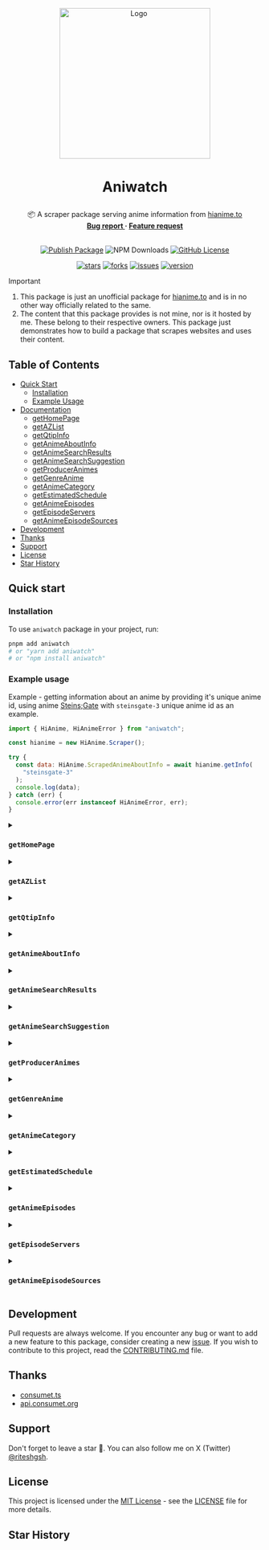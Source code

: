 <p align="center">
  <a href="https://github.com/ghoshRitesh12/aniwatch">
    <img 
      src="https://repository-images.githubusercontent.com/838366965/5c03381b-d162-4e71-8eef-0ac44c284411" 
      alt="Logo" 
      width="300"
      decoding="async"
      fetchpriority="high"
    />
  </a>
</p>

# <p align="center">Aniwatch</p>

<div align="center">
  📦 A scraper package serving anime information from <a href="https://hianime.to/home" target="_blank">hianime.to</a>
  <br/>
  <strong>
    <a 
      href="https://github.com/ghoshRitesh12/aniwatch/issues/new?assignees=ghoshRitesh12&labels=bug&template=bug-report.yml"
    > 
      Bug report
    </a>
    ·
    <a 
      href="https://github.com/ghoshRitesh12/aniwatch/issues/new?assignees=ghoshRitesh12&labels=enhancement&template=feature-request.md"
    >
      Feature request
    </a>
  </strong>
</div>

<br/>

<div align="center">

[![Publish Package](https://github.com/ghoshRitesh12/aniwatch/actions/workflows/publish.yml/badge.svg)](https://github.com/ghoshRitesh12/aniwatch/actions/workflows/publish.yml)
![NPM Downloads](https://img.shields.io/npm/dw/aniwatch?logo=npm&logoColor=e78284&label=Downloads&labelColor=292e34&color=31c754)
[![GitHub License](https://img.shields.io/github/license/ghoshRitesh12/aniwatch?logo=github&logoColor=%23959da5&labelColor=%23292e34&color=%2331c754)](https://github.com/ghoshRitesh12/aniwatch/blob/main/LICENSE)

<!-- ![npm bundle size](https://img.shields.io/bundlephobia/minzip/aniwatch?logo=npm&logoColor=e78284&label=MinZipped%20Size&labelColor=292e34&color=31c754) -->

</div>

<div align="center">

[![stars](https://img.shields.io/github/stars/ghoshRitesh12/aniwatch?style=social)](https://github.com/ghoshRitesh12/aniwatch/stargazers)
[![forks](https://img.shields.io/github/forks/ghoshRitesh12/aniwatch?style=social)](https://github.com/ghoshRitesh12/aniwatch/network/members)
[![issues](https://img.shields.io/github/issues/ghoshRitesh12/aniwatch?style=social&logo=github)](https://github.com/ghoshRitesh12/aniwatch/issues?q=is%3Aissue+is%3Aopen+)
[![version](https://img.shields.io/github/v/release/ghoshRitesh12/aniwatch?display_name=release&style=social&logo=github)](https://github.com/ghoshRitesh12/aniwatch/releases/latest)

</div>

> [!IMPORTANT]
>
> 1. This package is just an unofficial package for [hianime.to](https://hianime.to) and is in no other way officially related to the same.
> 2. The content that this package provides is not mine, nor is it hosted by me. These belong to their respective owners. This package just demonstrates how to build a package that scrapes websites and uses their content.

## Table of Contents

- [Quick Start](#quick-start)
  - [Installation](#installation)
  - [Example Usage](#example-usage)
- [Documentation](#documentation)
  - [getHomePage](#gethomepage)
  - [getAZList](#getazlist)
  - [getQtipInfo](#getqtipinfo)
  - [getAnimeAboutInfo](#getanimeaboutinfo)
  - [getAnimeSearchResults](#getanimesearchresults)
  - [getAnimeSearchSuggestion](#getanimesearchsuggestion)
  - [getProducerAnimes](#getproduceranimes)
  - [getGenreAnime](#getgenreanime)
  - [getAnimeCategory](#getanimecategory)
  - [getEstimatedSchedule](#getestimatedschedule)
  - [getAnimeEpisodes](#getanimeepisodes)
  - [getEpisodeServers](#getepisodeservers)
  - [getAnimeEpisodeSources](#getanimeepisodesources)
- [Development](#development)
- [Thanks](#thanks)
- [Support](#support)
- [License](#license)
  <!-- - [Contributors](#contributors) -->
- [Star History](#star-history)

## Quick start

### Installation

To use `aniwatch` package in your project, run:

```bash
pnpm add aniwatch
# or "yarn add aniwatch"
# or "npm install aniwatch"
```

### Example usage

Example - getting information about an anime by providing it's unique anime id, using anime [Steins;Gate](https://www.imdb.com/title/tt1910272/) with `steinsgate-3` unique anime id as an example.

```javascript
import { HiAnime, HiAnimeError } from "aniwatch";

const hianime = new HiAnime.Scraper();

try {
  const data: HiAnime.ScrapedAnimeAboutInfo = await hianime.getInfo(
    "steinsgate-3"
  );
  console.log(data);
} catch (err) {
  console.error(err instanceof HiAnimeError, err);
}
```

<details>

<summary>

### `getHomePage`

</summary>

#### Sample Usage

```typescript
import { HiAnime } from "aniwatch";

const hianime = new HiAnime.Scraper();

hianime
  .getHomePage()
  .then((data) => console.log(data))
  .catch((err) => console.error(err));
```

#### Response Schema

```javascript
{
  genres: ["Action", "Cars", "Adventure", ...],
  latestEpisodeAnimes: [
    {
      id: string,
      name: string,
      poster: string,
      type: string,
      episodes: {
        sub: number,
        dub: number,
      }
    },
    {...},
  ],
  spotlightAnimes: [
    {
      id: string,
      name: string,
      jname: string,
      poster: string,
      description: string,
      rank: number,
      otherInfo: string[],
      episodes: {
        sub: number,
        dub: number,
      },
    },
    {...},
  ],
  top10Animes: {
    today: [
      {
        episodes: {
          sub: number,
          dub: number,
        },
        id: string,
        name: string,
        poster: string,
        rank: number
      },
      {...},
    ],
    month: [...],
    week: [...]
  },
  topAiringAnimes: [
    {
      id: string,
      name: string,
      jname: string,
      poster: string,
    },
    {...},
  ],
  topUpcomingAnimes: [
    {
      id: string,
      name: string,
      poster: string,
      duration: string,
      type: string,
      rating: string,
      episodes: {
        sub: number,
        dub: number,
      }
    },
    {...},
  ],
  trendingAnimes: [
    {
      id: string,
      name: string,
      poster: string,
      rank: number,
    },
    {...},
  ],
  mostPopularAnimes: [
    {
      id: string,
      name: string,
      poster: string,
      type: string,
      episodes: {
        sub: number,
        dub: number,
      }
    },
    {...},
  ],
  mostFavoriteAnimes: [
    {
      id: string,
      name: string,
      poster: string,
      type: string,
      episodes: {
        sub: number,
        dub: number,
      }
    },
    {...},
  ],
  latestCompletedAnimes: [
    {
      id: string,
      name: string,
      poster: string,
      type: string,
      episodes: {
        sub: number,
        dub: number,
      }
    },
    {...},
  ],
}

```

[🔼 Back to Top](#table-of-contents)

</details>

<details>

<summary>

### `getAZList`

</summary>

#### Parameters

|  Parameter   |  Type  |                                             Description                                             | Required? | Default |
| :----------: | :----: | :-------------------------------------------------------------------------------------------------: | :-------: | :-----: |
| `sortOption` | string | The az-list sort option. Possible values include: "all", "other", "0-9" and all english alphabets . |    Yes    |   --    |
|    `page`    | number |                                   The page number of the result.                                    |    No     |   `1`   |

#### Sample Usage

```javascript
import { HiAnime } from "aniwatch";

const hianime = new HiAnime.Scraper();

hianime
  .getAZList("0-9", 1)
  .then((data) => console.log(data))
  .catch((err) => console.error(err));
```

#### Response Schema

```javascript
{
  sortOption: "0-9",
  animes: [
    {
      id: string,
      name: string,
      jname: string,
      poster: string,
      duration: string,
      type: string,
      rating: string,
      episodes: {
        sub: number ,
        dub: number
      }
    },
    {...}
  ],
  totalPages: 1,
  currentPage: 1,
  hasNextPage: false
}
```

[🔼 Back to Top](#table-of-contents)

</details>

<details>

<summary>

### `getQtipInfo`

</summary>

#### Parameters

| Parameter |  Type  |             Description              | Required? | Default |
| :-------: | :----: | :----------------------------------: | :-------: | :-----: |
| `animeId` | string | The unique anime id (in kebab case). |    Yes    |   --    |

#### Sample Usage

```javascript
import { HiAnime } from "aniwatch";

const hianime = new HiAnime.Scraper();

hianime
  .getQtipInfo("one-piece-100")
  .then((data) => console.log(data))
  .catch((err) => console.error(err));
```

#### Response Schema

```javascript
{
  id: "one-piece-100",
  name: "One Piece",
  malscore: string,
  quality: string,
  episodes: {
    sub: number,
    dub: number
  },
  type: string,
  description: string,
  jname: string,
  synonyms: string,
  aired: string,
  status: string,
  genres: ["Action", "Adventure", "Comedy", "Drama", "Fantasy", "Shounen", "Drama", "Fantasy", "Shounen", "Fantasy", "Shounen", "Shounen", "Super Power"]
}
```

[🔼 Back to Top](#table-of-contents)

</details>

<details>

<summary>

### `getAnimeAboutInfo`

</summary>

#### Parameters

| Parameter |  Type  |             Description              | Required? | Default |
| :-------: | :----: | :----------------------------------: | :-------: | :-----: |
| `animeId` | string | The unique anime id (in kebab case). |    Yes    |   --    |

#### Sample Usage

```javascript
import { HiAnime } from "aniwatch";

const hianime = new HiAnime.Scraper();

hianime
  .getInfo("steinsgate-3")
  .then((data) => console.log(data))
  .catch((err) => console.error(err));
```

#### Response Schema

```javascript
{
  anime: [
    info: {
      id: string,
      name: string,
      poster: string,
      description: string,
      stats: {
        rating: string,
        quality: string,
        episodes: {
          sub: number,
          dub: number
        },
        type: string,
        duration: string
      },
      promotionalVideos: [
        {
          title: string | undefined,
          source: string | undefined,
          thumbnail: string | undefined
        },
        {...},
      ],
      characterVoiceActor: [
        {
          character: {
            id: string,
            poster: string,
            name: string,
            cast: string
          },
          voiceActor: {
            id: string,
            poster: string,
            name: string,
            cast: string
          }
        },
        {...},
      ]
    }
    moreInfo: {
      aired: string,
      genres: ["Action", "Mystery", ...],
      status: string,
      studios: string,
      duration: string
      ...
    }
  ],
  mostPopularAnimes: [
    {
      episodes: {
        sub: number,
        dub: number,
      },
      id: string,
      jname: string,
      name: string,
      poster: string,
      type: string
    },
    {...},
  ],
  recommendedAnimes: [
    {
      id: string,
      name: string,
      poster: string,
      duration: string,
      type: string,
      rating: string,
      episodes: {
        sub: number,
        dub: number,
      }
    },
    {...},
  ],
  relatedAnimes: [
    {
      id: string,
      name: string,
      poster: string,
      duration: string,
      type: string,
      rating: string,
      episodes: {
        sub: number,
        dub: number,
      }
    },
    {...},
  ],
  seasons: [
    {
      id: string,
      name: string,
      title: string,
      poster: string,
      isCurrent: boolean
    },
    {...}
  ]
}
```

[🔼 Back to Top](#table-of-contents)

</details>

<details>

<summary>

### `getAnimeSearchResults`

</summary>

#### Parameters

|  Parameter   |  Type  |                            Description                            | Required? | Default |
| :----------: | :----: | :---------------------------------------------------------------: | :-------: | :-----: |
|     `q`      | string | The search query, i.e. the title of the item you are looking for. |    Yes    |   --    |
|    `page`    | number |                  The page number of the result.                   |    No     |   `1`   |
|    `type`    | string |                  Type of the anime. eg: `movie`                   |    No     |   --    |
|   `status`   | string |            Status of the anime. eg: `finished-airing`             |    No     |   --    |
|   `rated`    | string |             Rating of the anime. eg: `r+` or `pg-13`              |    No     |   --    |
|   `score`    | string |           Score of the anime. eg: `good` or `very-good`           |    No     |   --    |
|   `season`   | string |              Season of the aired anime. eg: `spring`              |    No     |   --    |
|  `language`  | string |     Language category of the anime. eg: `sub` or `sub-&-dub`      |    No     |   --    |
| `start_date` | string |       Start date of the anime(yyyy-mm-dd). eg: `2014-10-2`        |    No     |   --    |
|  `end_date`  | string |        End date of the anime(yyyy-mm-dd). eg: `2010-12-4`         |    No     |   --    |
|    `sort`    | string |      Order of sorting the anime result. eg: `recently-added`      |    No     |   --    |
|   `genres`   | string |   Genre of the anime, separated by commas. eg: `isekai,shounen`   |    No     |   --    |

> [!TIP]
>
> For both `start_date` and `end_date`, year must be mentioned. If you wanna omit date or month specify `0` instead. Eg: omitting date -> 2014-10-0, omitting month -> 2014-0-12, omitting both -> 2014-0-0

#### Sample Usage

```javascript
import { HiAnime } from "aniwatch";

const hianime = new HiAnime.Scraper();

hianime
  .search("monster", 1, {
    genres: "seinen,psychological",
  })
  .then((data) => {
    console.log(data);
  })
  .catch((err) => {
    console.error(err);
  });
```

#### Response Schema

```javascript
{
  animes: [
    {
      id: string,
      name: string,
      poster: string,
      duration: string,
      type: string,
      rating: string,
      episodes: {
        sub: number,
        dub: number,
      }
    },
    {...},
  ],
  mostPopularAnimes: [
    {
      episodes: {
        sub: number,
        dub: number,
      },
      id: string,
      jname: string,
      name: string,
      poster: string,
      type: string
    },
    {...},
  ],
  currentPage: 1,
  totalPages: 1,
  hasNextPage: false,
  searchQuery: string,
  searchFilters: {
    [filter_name]: [filter_value]
    ...
  }
}
```

[🔼 Back to Top](#table-of-contents)

</details>

<details>

<summary>

### `getAnimeSearchSuggestion`

</summary>

#### Parameters

| Parameter |  Type  |         Description          | Required? | Default |
| :-------: | :----: | :--------------------------: | :-------: | :-----: |
|    `q`    | string | The search suggestion query. |    Yes    |   --    |

#### Sample Usage

```javascript
import { HiAnime } from "aniwatch";

const hianime = new HiAnime.Scraper();

hianime
  .searchSuggestions("one piece")
  .then((data) => console.log(data))
  .catch((err) => console.error(err));
```

#### Response Schema

```javascript
{
  suggestions: [
    {
      id: string,
      name: string,
      poster: string,
      jname: string,
      moreInfo: ["Mar 4, 2000", "Movie", "50m"]
    },
    {...},
  ],
}
```

[🔼 Back to Top](#table-of-contents)

</details>

<details>

<summary>

### `getProducerAnimes`

</summary>

#### Parameters

| Parameter |  Type  |                 Description                 | Required? | Default |
| :-------: | :----: | :-----------------------------------------: | :-------: | :-----: |
|  `name`   | string | The name of anime producer (in kebab case). |    Yes    |
|  `page`   | number |       The page number of the result.        |    No     |   `1`   |

#### Sample Usage

```javascript
import { HiAnime } from "aniwatch";

const hianime = new HiAnime.Scraper();

hianime
  .getProducerAnimes("toei-animation", 2)
  .then((data) => console.log(data))
  .catch((err) => console.error(err));
```

#### Response Schema

```javascript
{
  producerName: "Toei Animation Anime",
  animes: [
    {
      id: string,
      name: string,
      poster: string,
      duration: string,
      type: string,
      rating: string,
      episodes: {
        sub: number,
        dub: number,
      }
    },
    {...},
  ],
  top10Animes: {
    today: [
      {
        episodes: {
          sub: number,
          dub: number,
        },
        id: string,
        name: string,
        poster: string,
        rank: number
      },
      {...},
    ],
    month: [...],
    week: [...]
  },
  topAiringAnimes: [
    {
      episodes: {
        sub: number,
        dub: number,
      },
      id: string,
      jname: string,
      name: string,
      poster: string,
      type: string
    },
    {...},
  ],
  currentPage: 2,
  totalPages: 11,
  hasNextPage: true,
}
```

[🔼 Back to Top](#table-of-contents)

</details>

<details>

<summary>

### `getGenreAnime`

</summary>

#### Parameters

| Parameter |  Type  |               Description                | Required? | Default |
| :-------: | :----: | :--------------------------------------: | :-------: | :-----: |
|  `name`   | string | The name of anime genre (in kebab case). |    Yes    |   --    |
|  `page`   | number |      The page number of the result.      |    No     |   `1`   |

#### Sample Usage

```javascript
import { HiAnime } from "aniwatch";

const hianime = new HiAnime.Scraper();

hianime
  .getGenreAnime("shounen", 2)
  .then((data) => console.log(data))
  .catch((err) => console.error(err));
```

#### Response Schema

```javascript
{
  genreName: "Shounen Anime",
  animes: [
    {
      id: string,
      name: string,
      poster: string,
      duration: string,
      type: string,
      rating: string,
      episodes: {
        sub: number,
        dub: number,
      }
    },
    {...},
  ],
  genres: ["Action", "Cars", "Adventure", ...],
  topAiringAnimes: [
    {
      episodes: {
        sub: number,
        dub: number,
      },
      id: string,
      jname: string,
      name: string,
      poster: string,
      type: string
    },
    {...},
  ],
  currentPage: 2,
  totalPages: 38,
  hasNextPage: true
}
```

[🔼 Back to Top](#table-of-contents)

</details>

<details>

<summary>

### `getAnimeCategory`

</summary>

#### Parameters

| Parameter  |  Type  |          Description           | Required? | Default |
| :--------: | :----: | :----------------------------: | :-------: | :-----: |
| `category` | string |     The category of anime.     |    Yes    |   --    |
|   `page`   | number | The page number of the result. |    No     |   `1`   |

#### Sample Usage

```javascript
import { HiAnime } from "aniwatch";

const hianime = new HiAnime.Scraper();

hianime
  .getCategoryAnime("subbed-anime")
  .then((data) => console.log(data))
  .catch((err) => console.error(err));

// categories ->
// "most-favorite", "most-popular", "subbed-anime", "dubbed-anime",
// "recently-updated", "recently-added", "top-upcoming", "top-airing",
// "movie", "special", "ova", "ona", "tv", "completed"
```

#### Response Schema

```javascript
{
  category: "TV Series Anime",
  animes: [
    {
      id: string,
      name: string,
      poster: string,
      duration: string,
      type: string,
      rating: string,
      episodes: {
        sub: number,
        dub: number,
      }
    },
    {...},
  ],
  genres: ["Action", "Cars", "Adventure", ...],
  top10Animes: {
    today: [
      {
        episodes: {
          sub: number,
          dub: number,
        },
        id: string,
        name: string,
        poster: string,
        rank: number
      },
      {...},
    ],
    month: [...],
    week: [...]
  },
  currentPage: 2,
  totalPages: 100,
  hasNextPage: true
}
```

[🔼 Back to Top](#table-of-contents)

</details>

<details>

<summary>

### `getEstimatedSchedule`

</summary>

#### Parameters

|      Parameter      |  Type  |                             Description                              | Required? | Default |
| :-----------------: | :----: | :------------------------------------------------------------------: | :-------: | :-----: |
| `date (yyyy-mm-dd)` | string | The date of the desired schedule. (months & days must have 2 digits) |    Yes    |   --    |

#### Sample Usage

```javascript
import { HiAnime } from "aniwatch";

const hianime = new HiAnime.Scraper();

hianime
  .getEstimatedSchedule("2024-08-09")
  .then((data) => console.log(data))
  .catch((err) => console.error(err));
```

#### Response Schema

```javascript
{
  scheduledAnimes: [
    {
      id: string,
      time: string, // 24 hours format
      name: string,
      jname: string,
      airingTimestamp: number,
      secondsUntilAiring: number
    },
    {...}
  ]
}
```

[🔼 Back to Top](#table-of-contents)

</details>

<details>

<summary>

### `getAnimeEpisodes`

</summary>

#### Parameters

| Parameter |  Type  |     Description      | Required? | Default |
| :-------: | :----: | :------------------: | :-------: | :-----: |
| `animeId` | string | The unique anime id. |    Yes    |   --    |

#### Sample Usage

```javascript
import { HiAnime } from "aniwatch";

const hianime = new HiAnime.Scraper();

hianime
  .getEpisodes("steinsgate-3")
  .then((data) => console.log(data))
  .catch((err) => console.error(err));
```

#### Response Schema

```javascript
{
  totalEpisodes: 24,
  episodes: [
    {
      number: 1,
      isFiller: false,
      title: "Turning Point",
      episodeId: "steinsgate-3?ep=213"
    },
    {...}
  ]
}
```

[🔼 Back to Top](#table-of-contents)

</details>

<details>

<summary>

### `getEpisodeServers`

</summary>

#### Parameters

|  Parameter  |  Type  |      Description       | Required? | Default |
| :---------: | :----: | :--------------------: | :-------: | :-----: |
| `episodeId` | string | The unique episode id. |    Yes    |   --    |

#### Request sample

```javascript
import { HiAnime } from "aniwatch";

const hianime = new HiAnime.Scraper();

hianime
  .getEpisodeServers("steinsgate-0-92?ep=2055")
  .then((data) => console.log(data))
  .catch((err) => console.error(err));
```

#### Response Schema

```javascript
{
  episodeId: "steinsgate-0-92?ep=2055",
  episodeNo: 5,
  sub: [
    {
      serverId: 4,
      serverName: "vidstreaming",
    },
    {...}
  ],
  dub: [
    {
      serverId: 1,
      serverName: "megacloud",
    },
    {...}
  ],
  raw: [
    {
      serverId: 1,
      serverName: "megacloud",
    },
    {...}
  ],
}
```

[🔼 Back to Top](#table-of-contents)

</details>

<details>

<summary>

### `getAnimeEpisodeSources`

</summary>

#### Parameters

| Parameter  |  Type  |                     Description                      | Required? |     Default      |
| :--------: | :----: | :--------------------------------------------------: | :-------: | :--------------: |
|    `id`    | string |                The id of the episode.                |    Yes    |        --        |
|  `server`  | string |               The name of the server.                |    No     | `"vidstreaming"` |
| `category` | string | The category of the episode ('sub', 'dub' or 'raw'). |    No     |     `"sub"`      |

#### Request sample

```javascript
import { HiAnime } from "aniwatch";

const hianime = new HiAnime.Scraper();

hianime
  .getEpisodeSources("steinsgate-3?ep=230", "hd-1", "sub")
  .then((data) => console.log(data))
  .catch((err) => console.error(err));
```

#### Response Schema

```javascript
{
  headers: {
    Referer: string,
    "User-Agent": string,
    ...
  },
  sources: [
    {
      url: string, // .m3u8 hls streaming file
      isM3U8: boolean,
      quality?: string,
    },
    {...}
  ],
  subtitles: [
    {
      lang: "English",
      url: string, // .vtt subtitle file
    },
    {...}
  ],
  anilistID: number | null,
  malID: number | null,
}
```

[🔼 Back to Top](#table-of-contents)

</details>

## Development

Pull requests are always welcome. If you encounter any bug or want to add a new feature to this package, consider creating a new [issue](https://github.com/ghoshRitesh12/aniwatch/issues). If you wish to contribute to this project, read the [CONTRIBUTING.md](https://github.com/ghoshRitesh12/aniwatch/blob/main/CONTRIBUTING.md) file.

<!-- ## <span id="contributors">✨ Contributors</span>

Thanks to the following people for keeping this project alive and relevant.

[![](https://contrib.rocks/image?repo=ghoshRitesh12/aniwatch)](https://github.com/ghoshRitesh12/aniwatch/graphs/contributors) -->

## Thanks

- [consumet.ts](https://github.com/consumet/consumet.ts)
- [api.consumet.org](https://github.com/consumet/api.consumet.org)

## Support

Don't forget to leave a star 🌟. You can also follow me on X (Twitter) [@riteshgsh](https://x.com/riteshgsh).

## License

This project is licensed under the [MIT License](https://opensource.org/license/mit/) - see the [LICENSE](https://github.com/ghoshRitesh12/aniwatch/blob/main/LICENSE) file for more details.

<!-- <br/>
-->

## Star History

<img
  src="https://starchart.cc/ghoshRitesh12/aniwatch.svg?variant=adaptive"
  alt=""
/>
